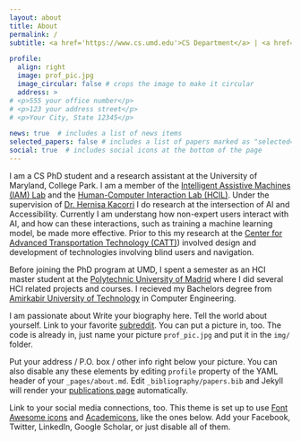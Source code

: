 ```yaml
---
layout: about
title: About
permalink: /
subtitle: <a href='https://www.cs.umd.edu'>CS Department</a> | <a href='https://www.umd.edu'>University of Maryland, College Park</a>

profile:
  align: right
  image: prof_pic.jpg
  image_circular: false # crops the image to make it circular
  address: >
# <p>555 your office number</p>
# <p>123 your address street</p>
# <p>Your City, State 12345</p>

news: true  # includes a list of news items
selected_papers: false # includes a list of papers marked as "selected={true}"
social: true  # includes social icons at the bottom of the page
---
```

I am a CS PhD student and a research assistant at the University of Maryland, College Park. I am a member of the [Intelligent Assistive Machines (IAM) Lab](https://iam.umd.edu) and the [Human-Computer Interaction Lab (HCIL)](https://hcil.umd.edu). Under the supervision of [Dr. Hernisa Kacorri](https://terpconnect.umd.edu/~hernisa/) I do research at the intersection of AI and Accessibility. Currently I am understang how non-expert users interact with AI, and how can these interactions, such as training a machine learning model, be made more effective. Prior to this my research at the [Center for Advanced Transportation Technology (CATT)](https://www.cattlab.umd.edu)) involved design and development of technologies involving blind users and navigation.

Before joining the PhD program at UMD, I spent a semester as an HCI master student at the [Polytechnic University of Madrid](https://www.upm.es/internacional) where I did several HCI related projects and courses. I recieved my Bachelors degree from [Amirkabir University of Technology](https://aut.ac.ir/en) in Computer Engineering.

I am passionate about 
Write your biography here. Tell the world about yourself. Link to your favorite [subreddit](http://reddit.com). You can put a picture in, too. The code is already in, just name your picture `prof_pic.jpg` and put it in the `img/` folder.

Put your address / P.O. box / other info right below your picture. You can also disable any these elements by editing `profile` property of the YAML header of your `_pages/about.md`. Edit `_bibliography/papers.bib` and Jekyll will render your [publications page](/al-folio/publications/) automatically.

Link to your social media connections, too. This theme is set up to use [Font Awesome icons](http://fortawesome.github.io/Font-Awesome/) and [Academicons](https://jpswalsh.github.io/academicons/), like the ones below. Add your Facebook, Twitter, LinkedIn, Google Scholar, or just disable all of them.
